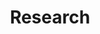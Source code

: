 ---
layout: page
title: Research
nav: true
nav_order: 3
dropdown: true
children: 
    - title: Projects
      permalink: /projects/
    - title: divider
    - title: Publications
      permalink: /publications/
    - title: divider
    - title: Repositories
      permalink: /repositories/
---